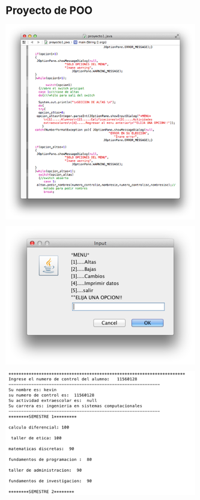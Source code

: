 Proyecto de POO
===============
![image](screenshoots/pan1.png)

![image](screenshoots/pan2.png)

![image](screenshoots/pan3.png)
